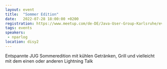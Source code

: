 ```yaml
---
layout: event
title:  "Sommer Edition"
date:   2022-07-28 18:00:00 +0200
registration: https://www.meetup.com/de-DE/Java-User-Group-Karlsruhe/events/286989812/
tags: events
speakers:
 - nparlog
location: disy2
---
```


Entspannte JUG Sommeredition mit kühlen Getränken, Grill und vielleicht mit dem einen oder anderen Lightning Talk
